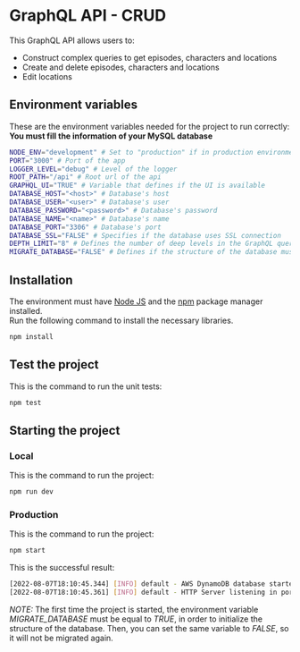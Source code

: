 # GraphQL API - CRUD

This GraphQL API allows users to:
* Construct complex queries to get episodes, characters and locations
* Create and delete episodes, characters and locations
* Edit locations

## Environment variables

These are the environment variables needed for the project to run correctly:\
**You must fill the information of your MySQL database**

```sh
NODE_ENV="development" # Set to "production" if in production environment
PORT="3000" # Port of the app
LOGGER_LEVEL="debug" # Level of the logger
ROOT_PATH="/api" # Root url of the api
GRAPHQL_UI="TRUE" # Variable that defines if the UI is available
DATABASE_HOST="<host>" # Database's host
DATABASE_USER="<user>" # Database's user
DATABASE_PASSWORD="<password>" # Database's password
DATABASE_NAME="<name>" # Database's name
DATABASE_PORT="3306" # Database's port
DATABASE_SSL="FALSE" # Specifies if the database uses SSL connection
DEPTH_LIMIT="8" # Defines the number of deep levels in the GraphQL queries. Can be left blank
MIGRATE_DATABASE="FALSE" # Defines if the structure of the database must be migrated
```
## Installation

The environment must have [Node JS](https://nodejs.org/en/download/) and the [npm](https://nodejs.org/en/download/) package manager installed.\
Run the following command to install the necessary libraries.

```bash
npm install
```

## Test the project

This is the command to run the unit tests:

```bash
npm test
```

## Starting the project

### Local

This is the command to run the project: 

```bash
npm run dev
```

### Production

This is the command to run the project: 

```bash
npm start
```

This is the successful result: 

```bash
[2022-08-07T18:10:45.344] [INFO] default - AWS DynamoDB database started
[2022-08-07T18:10:45.361] [INFO] default - HTTP Server listening in port 3000
```

*NOTE:* The first time the project is started, the environment variable *MIGRATE_DATABASE* must be equal to *TRUE*, in order to initialize the structure of the database. Then, you can set the same variable to *FALSE*, so it will not be migrated again.